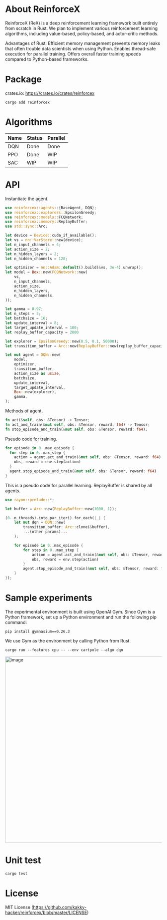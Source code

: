 # About ReinforceX
ReinforceX (ReX) is a deep reinforcement learning framework built entirely from scratch in Rust.
We plan to implement various reinforcement learning algorithms, including value-based, policy-based, and actor-critic methods.

Advantages of Rust:
Efficient memory management prevents memory leaks that often trouble data scientists when using Python.
Enables thread-safe execution for parallel training.
Offers overall faster training speeds compared to Python-based frameworks.

# Package
crates.io: https://crates.io/crates/reinforcex
```
cargo add reinforcex
```

# Algorithms
| Name | Status | Parallel |
| --- | --- | --- |
| DQN | Done | Done |
| PPO | Done | WIP |
| SAC | WIP | WIP |

# API
Instantiate the agent.
```Rust
use reinforcex::agents::{BaseAgent, DQN};
use reinforcex::explorers::EpsilonGreedy;
use reinforcex::models::FCQNetwork;
use reinforcex::memory::ReplayBuffer;
use std::sync::Arc;

let device = Device::cuda_if_available();
let vs = nn::VarStore::new(device);
let n_input_channels = 4;
let action_size = 2;
let n_hidden_layers = 2;
let n_hidden_channels = 128;

let optimizer = nn::Adam::default().build(&vs, 3e-4).unwrap();
let model = Box::new(FCQNetwork::new(
    vs,
    n_input_channels,
    action_size,
    n_hidden_layers,
    n_hidden_channels,
));

let gamma = 0.97;
let n_steps = 3;
let batchsize = 16;
let update_interval = 8;
let target_update_interval = 100;
let replay_buffer_capacity = 2000

let explorer = EpsilonGreedy::new(0.5, 0.1, 50000);
let transition_buffer = Arc::new(ReplayBuffer::new(replay_buffer_capacity, n_steps));

let mut agent = DQN::new(
    model,
    optimizer,
    transition_buffer,
    action_size as usize,
    batchsize,
    update_interval,
    target_update_interval,
    Box::new(explorer),
    gamma,
);
```

Methods of agent.
```Rust
fn act(&self, obs: &Tensor) -> Tensor;
fn act_and_train(&mut self, obs: &Tensor, reward: f64) -> Tensor;
fn stop_episode_and_train(&mut self, obs: &Tensor, reward: f64);
```

Pseudo code for training.
```Rust
for episode in 0..max_episode {
  for step in 0..max_step {
    action = agent.act_and_train(&mut self, obs: &Tensor, reward: f64)
    obs, reward = env.step(action)
  }
  agent.stop_episode_and_train(&mut self, obs: &Tensor, reward: f64)
}
```

This is a pseudo code for parallel learning.
ReplayBuffer is shared by all agents.
```Rust
use rayon::prelude::*;

let buffer = Arc::new(ReplayBuffer::new(1000, 1));

(0..n_threads).into_par_iter().for_each(|_| {
    let mut dqn = DQN::new(
        transition_buffer: Arc::clone(&buffer),
        ...(other params)...
    );

    for episode in 0..max_episode {
        for step in 0..max_step {
            action = agent.act_and_train(&mut self, obs: &Tensor, reward: f64)
            obs, reward = env.step(action)
        }
        agent.stop_episode_and_train(&mut self, obs: &Tensor, reward: f64)
    }
});
```


# Sample experiments
The experimental environment is built using OpenAI Gym. Since Gym is a Python framework, set up a Python environment and run the following pip command:
```
pip install gymnasium==0.26.3
```
We use Gym as the environment by calling Python from Rust.

```
cargo run --features cpu -- --env cartpole --algo dqn
```

<img width="597" alt="image" src="https://github.com/user-attachments/assets/b8c0606b-ec11-4b5a-b7fc-3070ad327d72" />

# Unit test
```
cargo test
```

# License
MIT License (https://github.com/kakky-hacker/reinforcex/blob/master/LICENSE)
